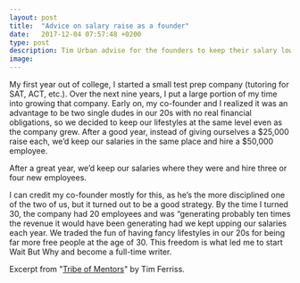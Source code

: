 ```yaml
---
layout: post
title:  "Advice on salary raise as a founder"
date:   2017-12-04 07:57:48 +0200
type: post
description: Tim Urban advise for the founders to keep their salary low
image: 
---
```

My first year out of college, I started a small test prep company (tutoring for SAT, ACT, etc.). Over the next nine years, I put a large portion of my time into growing that company. Early on, my co-founder and I realized it was an advantage to be two single dudes in our 20s with no real financial obligations, so we decided to keep our lifestyles at the same level even as the company grew. After 
a good year, instead of giving ourselves a $25,000 raise each, we’d keep our salaries in the same place and hire a $50,000 employee. 

After a great year, we’d keep our salaries where they were and hire three or four new employees.

I can credit my co-founder mostly for this, as he’s the more disciplined one of the two of us, but it turned out to be a good strategy. By the time I turned 30, the company had 20 employees and was “generating probably ten times the revenue it would have been generating had we kept upping our salaries each year. We traded the fun of having fancy lifestyles in our 20s for being far more free people at the age of 30. This freedom is what led me to start Wait But Why and become a full-time writer.

Excerpt from "[Tribe of Mentors](http://amzn.to/2i23UIg)" by Tim Ferriss.